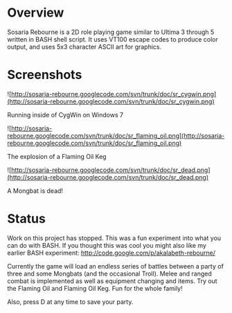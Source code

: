 # Overview #
Sosaria Rebourne is a 2D role playing game similar to Ultima 3 through 5 written in BASH shell script. It uses VT100 escape codes to produce color output, and uses 5x3 character ASCII art for graphics.

# Screenshots #
![http://sosaria-rebourne.googlecode.com/svn/trunk/doc/sr_cygwin.png](http://sosaria-rebourne.googlecode.com/svn/trunk/doc/sr_cygwin.png)

Running inside of CygWin on Windows 7

![http://sosaria-rebourne.googlecode.com/svn/trunk/doc/sr_flaming_oil.png](http://sosaria-rebourne.googlecode.com/svn/trunk/doc/sr_flaming_oil.png)

The explosion of a Flaming Oil Keg

![http://sosaria-rebourne.googlecode.com/svn/trunk/doc/sr_dead.png](http://sosaria-rebourne.googlecode.com/svn/trunk/doc/sr_dead.png)

A Mongbat is dead!

# Status #
Work on this project has stopped. This was a fun experiment into what you can do with BASH. If you thought this was cool you might also like my earlier BASH experiment: http://code.google.com/p/akalabeth-rebourne/

Currently the game will load an endless series of battles between a party of three and some Mongbats (and the occasional Troll). Melee and ranged combat is implemented as well as equipment changing and items. Try out the Flaming Oil and Flaming Oil Keg. Fun for the whole family!

Also, press D at any time to save your party.